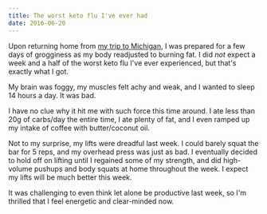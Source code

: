 ```yaml
---
title: The worst keto flu I've ever had
date: 2016-06-20
---
```


Upon returning home from [my trip to Michigan](/food/2016-06-06), I was prepared for a few days of grogginess as my body readjusted to burning fat. I did *not* expect a week and a half of the worst keto flu I've ever experienced, but that's exactly what I got.

My brain was foggy, my muscles felt achy and weak, and I wanted to sleep 14 hours a day. It was bad.

I have no clue why it hit me with such force this time around. I ate less than 20g of carbs/day the entire time, I ate plenty of fat, and I even ramped up my intake of coffee with butter/coconut oil.

Not to my surprise, my lifts were dreadful last week. I could barely squat the bar for 5 reps, and my overhead press was just as bad. I eventually decided to hold off on lifting until I regained some of my strength, and did high-volume pushups and body squats at home throughout the week. I expect my lifts will be much better this week.

It was challenging to even think let alone be productive last week, so I'm thrilled that I feel energetic and clear-minded now.
